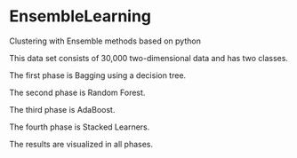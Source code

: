 # EnsembleLearning
Clustering with Ensemble methods based on python

This data set consists of 30,000 two-dimensional data and has two classes.

The first phase is Bagging using a decision tree.

The second phase is Random Forest.

The third phase is AdaBoost.

The fourth phase is Stacked Learners.

The results are visualized in all phases.
